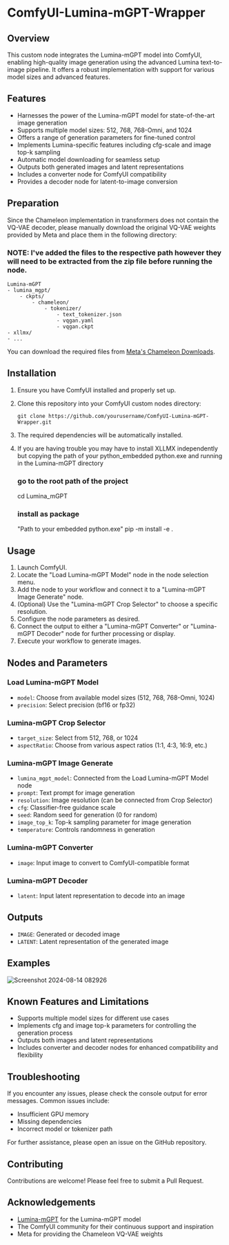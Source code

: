 # ComfyUI-Lumina-mGPT-Wrapper

## Overview
This custom node integrates the Lumina-mGPT model into ComfyUI, enabling high-quality image generation using the advanced Lumina text-to-image pipeline. It offers a robust implementation with support for various model sizes and advanced features.

## Features
- Harnesses the power of the Lumina-mGPT model for state-of-the-art image generation
- Supports multiple model sizes: 512, 768, 768-Omni, and 1024
- Offers a range of generation parameters for fine-tuned control
- Implements Lumina-specific features including cfg-scale and image top-k sampling
- Automatic model downloading for seamless setup
- Outputs both generated images and latent representations
- Includes a converter node for ComfyUI compatibility
- Provides a decoder node for latent-to-image conversion

## Preparation
Since the Chameleon implementation in transformers does not contain the VQ-VAE decoder, please manually download the original VQ-VAE weights provided by Meta and place them in the following directory:

### NOTE: I've added the files to the respective path however they will need to be extracted from the zip file before running the node.

```
Lumina-mGPT
- lumina_mgpt/
    - ckpts/
        - chameleon/
            - tokenizer/
                - text_tokenizer.json
                - vqgan.yaml
                - vqgan.ckpt
- xllmx/
- ...
```

You can download the required files from [Meta's Chameleon Downloads](https://ai.meta.com/resources/models-and-libraries/chameleon-downloads/).

## Installation
1. Ensure you have ComfyUI installed and properly set up.
2. Clone this repository into your ComfyUI custom nodes directory:
   ```
   git clone https://github.com/yourusername/ComfyUI-Lumina-mGPT-Wrapper.git
   ```
3. The required dependencies will be automatically installed.

4. If you are having trouble you may have to install XLLMX independently but copying the path of your python_embedded python.exe and running in the Lumina-mGPT
   directory

    ### go to the root path of the project
    cd Lumina_mGPT
    ### install as package
    "Path to your embedded python.exe" pip -m install -e .

## Usage
1. Launch ComfyUI.
2. Locate the "Load Lumina-mGPT Model" node in the node selection menu.
3. Add the node to your workflow and connect it to a "Lumina-mGPT Image Generate" node.
4. (Optional) Use the "Lumina-mGPT Crop Selector" to choose a specific resolution.
5. Configure the node parameters as desired.
6. Connect the output to either a "Lumina-mGPT Converter" or "Lumina-mGPT Decoder" node for further processing or display.
7. Execute your workflow to generate images.

## Nodes and Parameters

### Load Lumina-mGPT Model
- `model`: Choose from available model sizes (512, 768, 768-Omni, 1024)
- `precision`: Select precision (bf16 or fp32)

### Lumina-mGPT Crop Selector
- `target_size`: Select from 512, 768, or 1024
- `aspectRatio`: Choose from various aspect ratios (1:1, 4:3, 16:9, etc.)

### Lumina-mGPT Image Generate
- `lumina_mgpt_model`: Connected from the Load Lumina-mGPT Model node
- `prompt`: Text prompt for image generation
- `resolution`: Image resolution (can be connected from Crop Selector)
- `cfg`: Classifier-free guidance scale
- `seed`: Random seed for generation (0 for random)
- `image_top_k`: Top-k sampling parameter for image generation
- `temperature`: Controls randomness in generation

### Lumina-mGPT Converter
- `image`: Input image to convert to ComfyUI-compatible format

### Lumina-mGPT Decoder
- `latent`: Input latent representation to decode into an image

## Outputs
- `IMAGE`: Generated or decoded image
- `LATENT`: Latent representation of the generated image

## Examples

![Screenshot 2024-08-14 082926](https://github.com/user-attachments/assets/c6c064ad-5805-4d71-9d90-cb665728a995)


## Known Features and Limitations
- Supports multiple model sizes for different use cases
- Implements cfg and image top-k parameters for controlling the generation process
- Outputs both images and latent representations
- Includes converter and decoder nodes for enhanced compatibility and flexibility

## Troubleshooting
If you encounter any issues, please check the console output for error messages. Common issues include:
- Insufficient GPU memory
- Missing dependencies
- Incorrect model or tokenizer path

For further assistance, please open an issue on the GitHub repository.

## Contributing
Contributions are welcome! Please feel free to submit a Pull Request.

## Acknowledgements
- [Lumina-mGPT](https://huggingface.co/Alpha-VLLM/Lumina-mGPT-7B-768) for the Lumina-mGPT model
- The ComfyUI community for their continuous support and inspiration
- Meta for providing the Chameleon VQ-VAE weights
